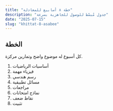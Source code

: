 ```yaml
---
title: "خطة ٨ أسابيع للمعادلة"
description: "جدول مُبسّط للوصول للجاهزية بسرعة"
date: "2025-07-15"
slug: "khittat-8-asabee"
---
```


## الخطة

كل أسبوع له موضوع واضح وتمارين مركزة.

1. أساسيات الرياضيات
2. فيزياء مهمة
3. رسم هندسي
4. مسائل تطبيقية
5. مراجعات
6. نماذج امتحانات
7. نقاط ضعف
8. تثبيت

